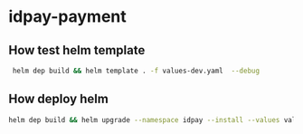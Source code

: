 # idpay-payment

## How test helm template

```sh
 helm dep build && helm template . -f values-dev.yaml  --debug
```

## How deploy helm

```sh
helm dep build && helm upgrade --namespace idpay --install --values values-dev.yaml --wait --timeout 5m0s idpay-payment .
```
